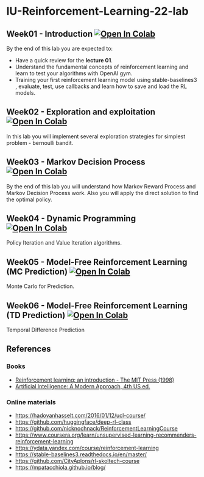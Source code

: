 # IU-Reinforcement-Learning-22-lab

## Week01 - Introduction [![Open In Colab](https://colab.research.google.com/assets/colab-badge.svg)](https://colab.research.google.com/drive/1zDJJXJnqGhrO90KshPkGmZeW7K0Nt_Nd?usp=sharing)

By the end of this lab you are expected to:

- Have a quick review for the **lecture 01**.
- Understand the fundamental concepts of reinforcement learning and learn to test your algorithms with OpenAI gym.
- Training your first reinforcement learning model using stable-baselines3 , evaluate, test, use callbacks and learn how to save and load the RL models.

## Week02 - Exploration and exploitation [![Open In Colab](https://colab.research.google.com/assets/colab-badge.svg)](https://colab.research.google.com/drive/1RorA11Fxjy27GPWzXDjQTecJzdPf9Rub?usp=sharing)
In this lab you will implement several exploration strategies for simplest problem - bernoulli bandit.

## Week03 - Markov Decision Process [![Open In Colab](https://colab.research.google.com/assets/colab-badge.svg)](https://colab.research.google.com/drive/14WoNN2awvPJfzJQmEB-xVMv8oDy-TJeA?usp=sharing)

By the end of this lab you will understand how Markov Reward Process and Markov Decision Process work. Also you will apply the direct solution to find the optimal policy.

## Week04 - Dynamic Programming [![Open In Colab](https://colab.research.google.com/assets/colab-badge.svg)](https://colab.research.google.com/drive/1t2y5UXvHNhCVZIb9AIgcVeUqS4DAkXlE?usp=sharing)
Policy Iteration and Value Iteration algorithms.

## Week05 - Model-Free Reinforcement Learning (MC Prediction) [![Open In Colab](https://colab.research.google.com/assets/colab-badge.svg)](https://colab.research.google.com/drive/1eSRH7VuTPQa76sv0_gfGVfAot3iErQ4O?usp=sharing)
Monte Carlo for Prediction.

## Week06 - Model-Free Reinforcement Learning  (TD Prediction) [![Open In Colab](https://colab.research.google.com/assets/colab-badge.svg)](https://colab.research.google.com/drive/1vRalQMUPCsKWeeek7ICY6_rYVagpXPMO?usp=sharing)
Temporal Difference Prediction


## References

### Books
*  [Reinforcement learning: an introduction - The MIT Press (1998)](https://web.stanford.edu/class/psych209/Readings/SuttonBartoIPRLBook2ndEd.pdf)
*  [Artificial Intelligence: A Modern Approach, 4th US ed.](http://aima.cs.berkeley.edu/)


### Online materials
* https://hadovanhasselt.com/2016/01/12/ucl-course/
* https://github.com/huggingface/deep-rl-class
* https://github.com/nicknochnack/ReinforcementLearningCourse
* https://www.coursera.org/learn/unsupervised-learning-recommenders-reinforcement-learning
* https://ydata.yandex.com/course/reinforcement-learning
* https://stable-baselines3.readthedocs.io/en/master/
* https://github.com/CityAplons/rl-skoltech-course
* https://mpatacchiola.github.io/blog/
